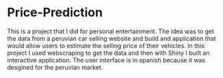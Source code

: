 # Price-Prediction
This is a project that I did for personal entertainment. The idea was to get the data from a peruvian car selling website and build and application that would allow users to estimate the selling price of their vehicles. In this project I used webscraping to get the data and then with Shiny I built an interactive application. The user interface is in spanish because it was desgined for the peruvian market.
